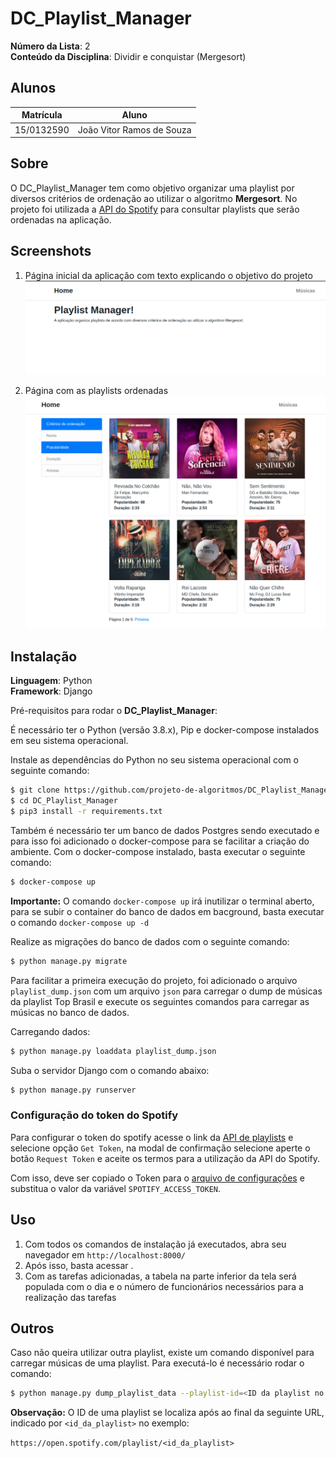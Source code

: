# DC_Playlist_Manager

**Número da Lista**: 2<br>
**Conteúdo da Disciplina**: Dividir e conquistar (Mergesort)<br>

## Alunos
|Matrícula   |               Aluno                  |
| ---------- | ------------------------------------ |
| 15/0132590 |      João Vitor Ramos de Souza       |

## Sobre 

O DC_Playlist_Manager tem como objetivo organizar uma playlist por diversos critérios de ordenação ao utilizar o algoritmo **Mergesort**. No projeto foi utilizada a [API do Spotify](https://developer.spotify.com/documentation/web-api/) para consultar playlists que serão ordenadas na aplicação.

## Screenshots
1. Página inicial da aplicação com texto explicando o objetivo do projeto
![home](imgs/home.png)

2. Página com as playlists ordenadas
![musicas](imgs/musicas.png)

## Instalação 
**Linguagem**: Python<br>
**Framework**: Django<br>

Pré-requisitos para rodar o **DC_Playlist_Manager**:

É necessário ter o Python (versão 3.8.x), Pip e docker-compose instalados em seu sistema operacional.

Instale as dependências do Python no seu sistema operacional com o seguinte comando:
```sh
$ git clone https://github.com/projeto-de-algoritmos/DC_Playlist_Manager.git
$ cd DC_Playlist_Manager
$ pip3 install -r requirements.txt
```

Também é necessário ter um banco de dados Postgres sendo executado e para isso foi adicionado o docker-compose para se facilitar a criação do ambiente. Com o docker-compose instalado, basta executar o seguinte comando:

```sh
$ docker-compose up
```

**Importante:** O comando `docker-compose up` irá inutilizar o terminal aberto, para se subir o container do banco de dados em bacground, basta executar o comando `docker-compose up -d`

Realize as migrações do banco de dados com o seguinte comando:
```sh
$ python manage.py migrate
```

Para facilitar a primeira execução do projeto, foi adicionado o arquivo `playlist_dump.json` com um arquivo `json` para carregar o dump de músicas da playlist Top Brasil e execute os seguintes comandos para carregar as músicas no banco de dados.

Carregando dados:
```sh
$ python manage.py loaddata playlist_dump.json
```


Suba o servidor Django com o comando abaixo:
```sh
$ python manage.py runserver
```

### Configuração do token do Spotify

Para configurar o token do spotify acesse o link da [API de playlists](https://developer.spotify.com/console/get-current-user-playlists/) e selecione opção `Get Token`, na modal de confirmação selecione aperte o botão `Request Token` e aceite os termos para a utilização da API do Spotify.

Com isso, deve ser copiado o Token para o [arquivo de configurações](/playlist_manager/settings.py) e substitua o valor da variável `SPOTIFY_ACCESS_TOKEN`.

## Uso 

1. Com todos os comandos de instalação já executados, abra seu navegador em `http://localhost:8000/`
2. Após isso, basta acessar .
3. Com as tarefas adicionadas, a tabela na parte inferior da tela será populada com o dia e o número de funcionários necessários para a realização das tarefas

## Outros

Caso não queira utilizar outra playlist, existe um comando disponível para carregar músicas de uma playlist. Para executá-lo é necessário rodar o comando:

```sh
$ python manage.py dump_playlist_data --playlist-id=<ID da playlist no spotify>
```

**Observação:** O ID de uma playlist se localiza após ao final da seguinte URL, indicado por `<id_da_playlist>` no exemplo:

`https://open.spotify.com/playlist/<id_da_playlist>`